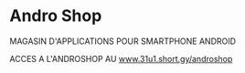 # Andro Shop
MAGASIN D'APPLICATIONS POUR SMARTPHONE ANDROID

ACCES A L'ANDROSHOP AU www.31u1.short.gy/androshop
